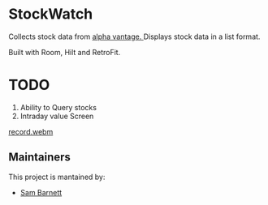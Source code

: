 # StockWatch



Collects stock data from [alpha vantage. ](https://www.alphavantage.co/) Displays stock data in a list format. 

Built with Room, Hilt and RetroFit.


# TODO

1. Ability to Query stocks
2. Intraday value Screen


[record.webm](https://user-images.githubusercontent.com/51298088/185534029-92b071f7-9e12-4acb-bf55-4be0552d5838.webm)



## Maintainers
This project is mantained by:
* [Sam Barnett](http://github.com/BlueRinzler)
